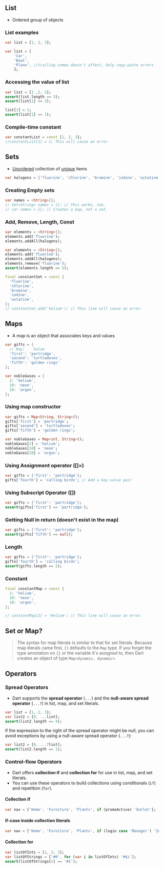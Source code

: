 ## List
- Ordered group of objects
### List examples
```dart
var list = [1, 2, 3];
```

```dart
var list = [
	'Car',
	'Boat',
	'Plane', //trailing comma doesn't affect, help copy-paste errors
	];
```
### Accessing the value of list
```dart
var list = [1 ,2, 3];
assert(list.length == 3);
assert(list[1] == 2);

list[1] = 1;
assert(list[1] == 1);
```

### Compile-time constant
```dart
var constantList = const [1, 2, 3];
//constantList[1] = 1; This will cause an error
```


## Sets
- <u>Unordered</u> collection of <u>unique</u> items
```dart
var halogens = {'fluorine', 'chlorine', 'bromine', 'iodine', 'astatine'};
```
### Creating Empty sets
```dart
var names = <String>{};
// Set<String> names = {}; // This works, too.
// var names = {}; // Creates a map, not a set.
```
### Add, Remove, Length, Const
```dart
var elements = <String>{};
elements.add('fluorine');
elements.addAll(halogens);

var elements = <String>{};
elements.add('fluorine');
elements.addAll(halogens);
elements.remove('fluorine');
assert(elements.length == 5);

final constantSet = const {
  'fluorine',
  'chlorine',
  'bromine',
  'iodine',
  'astatine',
};
// constantSet.add('helium'); // This line will cause an error.
```

## Maps
- A map is an object that associates keys and values
```dart
var gifts = {
  // Key:    Value
  'first': 'partridge',
  'second': 'turtledoves',
  'fifth': 'golden rings'
};

var nobleGases = {
  2: 'helium',
  10: 'neon',
  18: 'argon',
};
```
### Using map constructor
```dart
var gifts = Map<String, String>();
gifts['first'] = 'partridge';
gifts['second'] = 'turtledoves';
gifts['fifth'] = 'golden rings';

var nobleGases = Map<int, String>();
nobleGases[2] = 'helium';
nobleGases[10] = 'neon';
nobleGases[18] = 'argon';

```
### Using Assignment operator ([]=)
```dart
var gifts = {'first': 'partridge'};
gifts['fourth'] = 'calling birds'; // Add a key-value pair
```
### Using Subscript Operator ([])
```dart
var gifts = {'first': 'partridge'};
assert(gifts['first'] == 'partridge');

```
### Getting Null in return (doesn't exist in the map)
```dart
var gifts = {'first': 'partridge'};
assert(gifts['fifth'] == null);
```
### Length
```dart
var gifts = {'first': 'partridge'};
gifts['fourth'] = 'calling birds';
assert(gifts.length == 2);
```
### Constant
```dart
final constantMap = const {
  2: 'helium',
  10: 'neon',
  18: 'argon',
};

// constantMap[2] = 'Helium'; // This line will cause an error.
```

## Set or Map?
> The syntax for map literals is similar to that for set literals. Because map literals came first, `{}` defaults to the `Map` type. If you forget the type annotation on `{}` or the variable it's assigned to, then Dart creates an object of type `Map<dynamic, dynamic>`.

## Operators
### Spread Operators
- Dart supports the **spread operator** (`...`) and the **null-aware spread operator** (`...?`) in list, map, and set literals.
```dart
var list = [1, 2, 3];
var list2 = [0, ...list];
assert(list2.length == 4);
```
If the expression to the right of the spread operator might be null, you can avoid exceptions by using a null-aware spread operator (`...?`):
```dart
var list2 = [0, ...?list];
assert(list2.length == 1);
```
### Control-flow Operators
- Dart offers **collection if** and **collection for** for use in list, map, and set literals. 
- You can use these operators to build collections using conditionals (`if`) and repetition (`for`).
#### Collection if
```dart
var nav = ['Home', 'Furniture', 'Plants', if (promoActive) 'Outlet'];
```
#### if-case inside collection literals
```dart
var nav = ['Home', 'Furniture', 'Plants', if (login case 'Manager') 'Inventory'];
```
#### Collection for
```dart
var listOfInts = [1, 2, 3];
var listOfStrings = ['#0', for (var i in listOfInts) '#$i'];
assert(listOfStrings[1] == '#1');
```